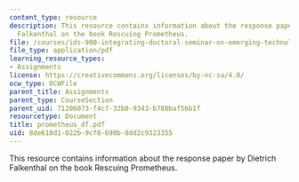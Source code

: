 ```yaml
---
content_type: resource
description: This resource contains information about the response paper by Dietrich
  Falkenthal on the book Rescuing Prometheus.
file: /courses/ids-900-integrating-doctoral-seminar-on-emerging-technologies-fall-2005/8de610d1022b9cf0690b8dd2c9323355_prometheus_df.pdf
file_type: application/pdf
learning_resource_types:
- Assignments
license: https://creativecommons.org/licenses/by-nc-sa/4.0/
ocw_type: OCWFile
parent_title: Assignments
parent_type: CourseSection
parent_uid: 71206073-f4c7-32b8-9343-b780baf56b1f
resourcetype: Document
title: prometheus_df.pdf
uid: 8de610d1-022b-9cf0-690b-8dd2c9323355
---
```

This resource contains information about the response paper by Dietrich Falkenthal on the book Rescuing Prometheus.